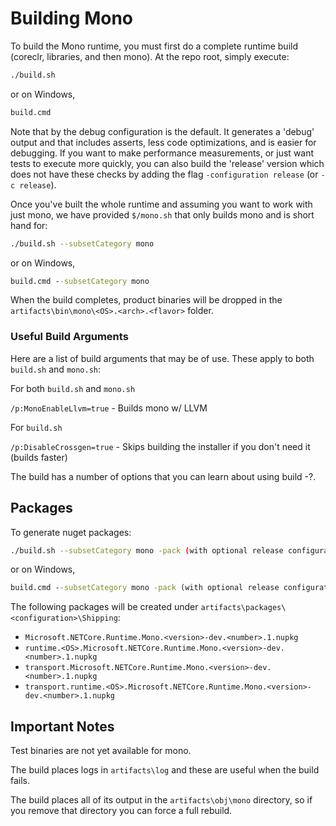 # Building Mono

To build the Mono runtime, you must first do a complete runtime build (coreclr, libraries, and then mono).  At the repo root, simply execute:

```bash
./build.sh 
```
or on Windows,
```bat
build.cmd
```
Note that by the debug configuration is the default. It generates a 'debug' output and that includes asserts, less code optimizations, and is easier for debugging. If you want to make performance measurements, or just want tests to execute more quickly, you can also build the 'release' version which does not have these checks by adding the flag `-configuration release` (or `-c release`).

Once you've built the whole runtime and assuming you want to work with just mono, we have provided `$/mono.sh` that only builds mono and is short hand for:

```bash
./build.sh --subsetCategory mono
```
or on Windows,
```bat
build.cmd --subsetCategory mono
```
When the build completes, product binaries will be dropped in the `artifacts\bin\mono\<OS>.<arch>.<flavor>` folder.

### Useful Build Arguments
Here are a list of build arguments that may be of use.  These apply to both `build.sh` and `mono.sh`:

For both `build.sh` and `mono.sh`

`/p:MonoEnableLlvm=true` - Builds mono w/ LLVM

For `build.sh`

`/p:DisableCrossgen=true` - Skips building the installer if you don't need it (builds faster)

The build has a number of options that you can learn about using build -?.

## Packages

To generate nuget packages:

```bash
./build.sh --subsetCategory mono -pack (with optional release configuration)
```
or on Windows,
```bat
build.cmd --subsetCategory mono -pack (with optional release configuration)
```

The following packages will be created under `artifacts\packages\<configuration>\Shipping`:

- `Microsoft.NETCore.Runtime.Mono.<version>-dev.<number>.1.nupkg`
- `runtime.<OS>.Microsoft.NETCore.Runtime.Mono.<version>-dev.<number>.1.nupkg`
- `transport.Microsoft.NETCore.Runtime.Mono.<version>-dev.<number>.1.nupkg`
- `transport.runtime.<OS>.Microsoft.NETCore.Runtime.Mono.<version>-dev.<number>.1.nupkg`

## Important Notes 

Test binaries are not yet available for mono.

The build places logs in `artifacts\log` and these are useful when the build fails.

The build places all of its output in the `artifacts\obj\mono` directory, so if you remove that directory you can force a
full rebuild.

